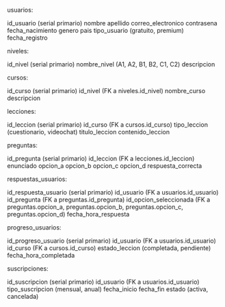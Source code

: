 usuarios:

id_usuario (serial primario)
nombre
apellido
correo_electronico
contrasena
fecha_nacimiento
genero
pais
tipo_usuario (gratuito, premium)
fecha_registro

niveles:

id_nivel (serial primario)
nombre_nivel (A1, A2, B1, B2, C1, C2)
descripcion

cursos:

id_curso (serial primario)
id_nivel (FK a niveles.id_nivel)
nombre_curso
descripcion

lecciones:

id_leccion (serial primario)
id_curso (FK a cursos.id_curso)
tipo_leccion (cuestionario, videochat)
titulo_leccion
contenido_leccion

preguntas:

id_pregunta (serial primario)
id_leccion (FK a lecciones.id_leccion)
enunciado
opcion_a
opcion_b
opcion_c
opcion_d
respuesta_correcta

respuestas_usuarios:

id_respuesta_usuario (serial primario)
id_usuario (FK a usuarios.id_usuario)
id_pregunta (FK a preguntas.id_pregunta)
id_opcion_seleccionada (FK a preguntas.opcion_a, preguntas.opcion_b, preguntas.opcion_c, preguntas.opcion_d)
fecha_hora_respuesta

progreso_usuarios:

id_progreso_usuario (serial primario)
id_usuario (FK a usuarios.id_usuario)
id_curso (FK a cursos.id_curso)
estado_leccion (completada, pendiente)
fecha_hora_completada

suscripciones:

id_suscripcion (serial primario)
id_usuario (FK a usuarios.id_usuario)
tipo_suscripcion (mensual, anual)
fecha_inicio
fecha_fin
estado (activa, cancelada)